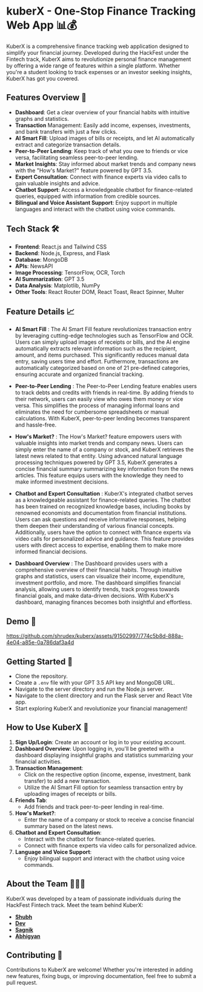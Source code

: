 # kuberX - One-Stop Finance Tracking Web App 📊💰
KuberX is a comprehensive finance tracking web application designed to simplify your financial journey. Developed during the HackFest under the Fintech track, KuberX aims to revolutionize personal finance management by offering a wide range of features within a single platform. Whether you're a student looking to track expenses or an investor seeking insights, KuberX has got you covered.

## Features Overview 🚀
- **Dashboard**: Get a clear overview of your financial habits with intuitive graphs and statistics.
- **Transaction** Management: Easily add income, expenses, investments, and bank transfers with just a few clicks.
- **AI Smart Fill**: Upload images of bills or receipts, and let AI automatically extract and categorize transaction details.
- **Peer-to-Peer Lending**: Keep track of what you owe to friends or vice versa, facilitating seamless peer-to-peer lending.
- **Market Insights**: Stay informed about market trends and company news with the "How's Market?" feature powered by GPT 3.5.
- **Expert Consultation**: Connect with finance experts via video calls to gain valuable insights and advice.
- **Chatbot Support**: Access a knowledgeable chatbot for finance-related queries, equipped with information from credible sources.
- **Bilingual and Voice Assistant Support**: Enjoy support in multiple languages and interact with the chatbot using voice commands.

## Tech Stack 🛠️
- **Frontend**: React.js and Tailwind CSS
- **Backend**: Node.js, Express, and Flask
- **Database**: MongoDB
- **APIs**: NewsAPI
- **Image Processing**: TensorFlow, OCR, Torch
- **AI Summarization**: GPT 3.5
- **Data Analysis**: Matplotlib, NumPy
- **Other Tools**: React Router DOM, React Toast, React Spinner, Multer

## Feature Details 📈

- **AI Smart Fill** : The AI Smart Fill feature revolutionizes transaction entry by leveraging cutting-edge technologies such as TensorFlow and OCR. Users can simply upload images of receipts or bills, and the AI engine automatically extracts relevant information such as the recipient, amount, and items purchased. This significantly reduces manual data entry, saving users time and effort. Furthermore, transactions are automatically categorized based on one of 21 pre-defined categories, ensuring accurate and organized financial tracking.

- **Peer-to-Peer Lending** : The Peer-to-Peer Lending feature enables users to track debts and credits with friends in real-time. By adding friends to their network, users can easily view who owes them money or vice versa. This simplifies the process of managing informal loans and eliminates the need for cumbersome spreadsheets or manual calculations. With KuberX, peer-to-peer lending becomes transparent and hassle-free.

- **How's Market?** : The How's Market? feature empowers users with valuable insights into market trends and company news. Users can simply enter the name of a company or stock, and KuberX retrieves the latest news related to that entity. Using advanced natural language processing techniques powered by GPT 3.5, KuberX generates a concise financial summary summarizing key information from the news articles. This feature equips users with the knowledge they need to make informed investment decisions.

- **Chatbot and Expert Consultation** : KuberX's integrated chatbot serves as a knowledgeable assistant for finance-related queries. The chatbot has been trained on recognized knowledge bases, including books by renowned economists and documentation from financial institutions. Users can ask questions and receive informative responses, helping them deepen their understanding of various financial concepts. Additionally, users have the option to connect with finance experts via video calls for personalized advice and guidance. This feature provides users with direct access to expertise, enabling them to make more informed financial decisions.

- **Dashboard Overview** : The Dashboard provides users with a comprehensive overview of their financial habits. Through intuitive graphs and statistics, users can visualize their income, expenditure, investment portfolio, and more. The dashboard simplifies financial analysis, allowing users to identify trends, track progress towards financial goals, and make data-driven decisions. With KuberX's dashboard, managing finances becomes both insightful and effortless.

## Demo 📸
https://github.com/shrudex/kuberx/assets/91502997/774c5b8d-888a-4e04-a85e-0a786daf3a4d



## Getting Started 🏁
- Clone the repository.
- Create a `.env` file with your GPT 3.5 API key and MongoDB URL.
- Navigate to the server directory and run the Node.js server.
- Navigate to the client directory and run the Flask server and React Vite app.
- Start exploring KuberX and revolutionize your financial management!

## How to Use KuberX 🤔

1. **Sign Up/Login**: Create an account or log in to your existing account.
2. **Dashboard Overview**: Upon logging in, you'll be greeted with a dashboard displaying insightful graphs and statistics summarizing your financial activities.
3. **Transaction Management**:
   - Click on the respective option (income, expense, investment, bank transfer) to add a new transaction.
   - Utilize the AI Smart Fill option for seamless transaction entry by uploading images of receipts or bills.
4. **Friends Tab**:
   - Add friends and track peer-to-peer lending in real-time.
5. **How's Market?**:
   - Enter the name of a company or stock to receive a concise financial summary based on the latest news.
6. **Chatbot and Expert Consultation**:
   - Interact with the chatbot for finance-related queries.
   - Connect with finance experts via video calls for personalized advice.
7. **Language and Voice Support**:
   - Enjoy bilingual support and interact with the chatbot using voice commands.

## About the Team 🙋🏻‍♂️

KuberX was developed by a team of passionate individuals during the HackFest Fintech track. Meet the team behind KuberX:

- **[Shubh](https://github.com/shrudex)**
- **[Dev](https://github.com/devt-10)**
- **[Sagnik](https://github.com/svgnix)**
- **[Abhigyan](https://github.com/abhigyanbasak248)**

## Contributing 🤝
Contributions to KuberX are welcome! Whether you're interested in adding new features, fixing bugs, or improving documentation, feel free to submit a pull request.


